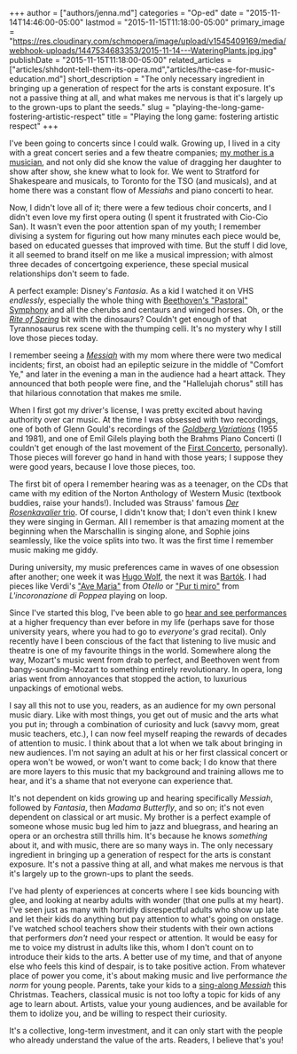 +++
author = ["authors/jenna.md"]
categories = "Op-ed"
date = "2015-11-14T14:46:00-05:00"
lastmod = "2015-11-15T11:18:00-05:00"
primary_image = "https://res.cloudinary.com/schmopera/image/upload/v1545409169/media/webhook-uploads/1447534683353/2015-11-14---WateringPlants.jpg.jpg"
publishDate = "2015-11-15T11:18:00-05:00"
related_articles = ["articles/shhdont-tell-them-its-opera.md","articles/the-case-for-music-education.md"]
short_description = "The only necessary ingredient in bringing up a generation of respect for the arts is constant exposure. It&#039;s not a passive thing at all, and what makes me nervous is that it&#039;s largely up to the grown-ups to plant the seeds."
slug = "playing-the-long-game-fostering-artistic-respect"
title = "Playing the long game: fostering artistic respect"
+++

I've been going to concerts since I could walk. Growing up, I lived in a city with a great concert series and a few theatre companies; [my mother is a musician](/talking-with-voice-teachers-or-meet-my-mother/), and not only did she know the value of dragging her daughter to show after show, she knew what to look for. We went to Stratford for Shakespeare and musicals, to Toronto for the TSO (and musicals), and at home there was a constant flow of *Messiahs* and piano concerti to hear.

Now, I didn't love all of it; there were a few tedious choir concerts, and I didn't even love my first opera outing (I spent it frustrated with Cio-Cio San). It wasn't even the poor attention span of my youth; I remember divising a system for figuring out how many minutes each piece would be, based on educated guesses that improved with time. But the stuff I did love, it all seemed to brand itself on me like a musical impression; with almost three decades of concertgoing experience, these special musical relationships don't seem to fade.

A perfect example: Disney's *Fantasia*. As a kid I watched it on VHS *endlessly*, especially the whole thing with [Beethoven's "Pastoral" Symphony](https://vimeo.com/85093232) and all the cherubs and centaurs and winged horses. Oh, or the [*Rite of Spring*](https://vimeo.com/44676300) bit with the dinosaurs? Couldn't get enough of that Tyrannosaurus rex scene with the thumping celli. It's no mystery why I still love those pieces today.

I remember seeing a [*Messiah*](https://www.youtube.com/watch?v=ZuGSOkYWfDQ) with my mom where there were two medical incidents; first, an oboist had an epileptic seizure in the middle of "Comfort Ye," and later in the evening a man in the audience had a heart attack. They announced that both people were fine, and the "Hallelujah chorus" still has that hilarious connotation that makes me smile.

When I first got my driver's license, I was pretty excited about having authority over car music. At the time I was obsessed with two recordings, one of both of Glenn Gould's recordings of the [*Goldberg Variations*](https://www.youtube.com/watch?v=Ah392lnFHxM) (1955 and 1981), and one of Emil Gilels playing both the Brahms Piano Concerti (I couldn't get enough of the last movement of the [First Concerto]((https://www.youtube.com/watch?v=CqYzBCk_tm4&feature=youtu.be)), personally). Those pieces will forever go hand in hand with those years; I suppose they were good years, because I love those pieces, too.

The first bit of opera I remember hearing was as a teenager, on the CDs that came with my edition of the Norton Anthology of Western Music (textbook buddies, raise your hands!). Included was Strauss' famous [*Der Rosenkavalier* trio](https://www.youtube.com/watch?v=KdHjUZLe5W8). Of course, I didn't know that; I don't even think I knew they were singing in German. All I remember is that amazing moment at the beginning when the Marschallin is singing alone, and Sophie joins seamlessly, like the voice splits into two. It was the first time I remember music making me giddy. 

During university, my music preferences came in waves of one obsession after another; one week it was [Hugo Wolf](https://www.youtube.com/watch?v=tkuQi_PS1hE), the next it was [Bartók](https://www.youtube.com/watch?v=FMTuOsGE9ho). I had pieces like Verdi's ["Ave Maria"](https://www.youtube.com/watch?v=Z9nrtFkj6Bo) from *Otello* or ["Pur ti miro"](https://www.youtube.com/watch?v=-26AS6DhHbY) from *L'incoronazione di Poppea* playing on loop. 

Since I've started this blog, I've been able to go [hear and see performances](/categories/reviews/) at a higher frequency than ever before in my life (perhaps save for those university years, where you had to go to *everyone's* grad recital). Only recently have I been conscious of the fact that listening to live music and theatre is one of my favourite things in the world. Somewhere along the way, Mozart's music went from drab to perfect, and Beethoven went from bangy-sounding-Mozart to something entirely revolutionary. In opera, long arias went from annoyances that stopped the action, to luxurious unpackings of emotional webs.

I say all this not to use you, readers, as an audience for my own personal music diary. Like with most things, you get out of music and the arts what you put in; through a combination of curiosity and luck (savvy mom, great music teachers, etc.), I can now feel myself reaping the rewards of decades of attention to music. I think about that a lot when we talk about bringing in new audiences. I'm not saying an adult at his or her first classical concert or opera won't be wowed, or won't want to come back; I do know that there are more layers to this music that my background and training allows me to hear, and it's a shame that not everyone can experience that. 

It's not dependent on kids growing up and hearing specifically *Messiah*, followed by *Fantasia*, then *Madama Butterfly*, and so on; it's not even dependent on classical or art music. My brother is a perfect example of someone whose music bug led him to jazz and bluegrass, and hearing an opera or an orchestra still thrills him. It's because he knows *something* about it, and with music, there are so many ways in. The only necessary ingredient in bringing up a generation of respect for the arts is constant exposure. It's not a passive thing at all, and what makes me nervous is that it's largely up to the grown-ups to plant the seeds. 

I've had plenty of experiences at concerts where I see kids bouncing with glee, and looking at nearby adults with wonder (that one pulls at my heart). I've seen just as many with horridly disrespectful adults who show up late and let their kids do anything but pay attention to what's going on onstage. I've watched school teachers show their students with their own actions that performers *don't* need your respect or attention. It would be easy for me to voice my distrust in adults like this, whom I don't count on to introduce their kids to the arts. A better use of my time, and that of anyone else who feels this kind of despair, is to take positive action. From whatever place of power you come, it's about making music and live performance *the norm* for young people. Parents, take your kids to a [sing-along *Messiah*](http://www.tafelmusik.org/concert-calendar/concert/sing-along-messiah-massey-hall-0) this Christmas. Teachers, classical music is not too lofty a topic for kids of any age to learn about. Artists, value your young audiences, and be available for them to idolize you, and be willing to respect their curiosity.

It's a collective, long-term investment, and it can only start with the people who already understand the value of the arts. Readers, I believe that's you!
